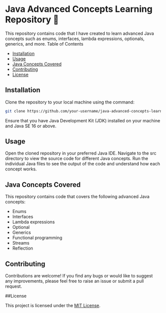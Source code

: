 # Java Advanced Concepts Learning Repository 📖

This repository contains code that I have created to learn advanced Java concepts such as enums, interfaces, lambda expressions, optionals, generics, and more.
Table of Contents

* [Installation](#Installation)
* [Usage](#Usage)
* [Java Concepts Covered](#Java-Concepts-Covered)
* [Contributing](#Contributing)
* [License](#License)

## Installation

Clone the repository to your local machine using the command:

```bash
git clone https://github.com/your-username/java-advanced-concepts-learning.git
```

Ensure that you have Java Development Kit (JDK) installed on your machine and Java SE 16 or above.
    
## Usage

Open the cloned repository in your preferred Java IDE.
Navigate to the src directory to view the source code for different Java concepts.
Run the individual Java files to see the output of the code and understand how each concept works.

## Java Concepts Covered

This repository contains code that covers the following advanced Java concepts:

* Enums
* Interfaces
* Lambda expressions
* Optional
* Generics
* Functional programming
* Streams
* Reflection

## Contributing

Contributions are welcome! If you find any bugs or would like to suggest any improvements, please feel free to raise an issue or submit a pull request.

##License

This project is licensed under the [MIT License](https://mit-license.org/).
